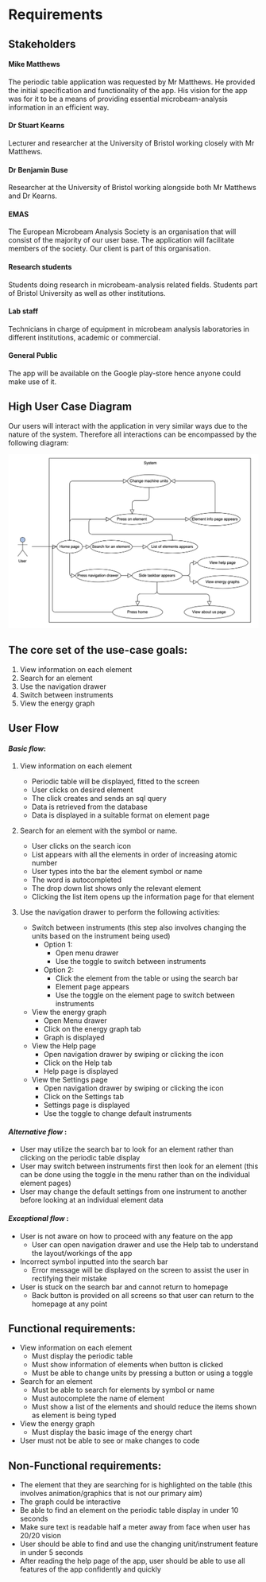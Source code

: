 # Requirements

## Stakeholders

#### Mike Matthews
The periodic table application was requested by Mr Matthews. He provided the initial specification and functionality of the app. His vision for the app was for it to be a means of providing essential microbeam-analysis information in an efficient way.

#### Dr Stuart Kearns
Lecturer and researcher at the University of Bristol working closely with Mr Matthews.

#### Dr Benjamin Buse
Researcher at the University of Bristol working alongside both Mr Matthews and Dr Kearns.

#### EMAS
The European Microbeam Analysis Society is an organisation that will consist of the majority of our user base. The application will facilitate members of the society. Our client is part of this organisation.


#### Research students
Students doing research in microbeam-analysis related fields. Students part of Bristol University as well as other institutions.

#### Lab staff
Technicians in charge of equipment in microbeam analysis laboratories in different institutions, academic or commercial.

#### General Public
The app will be available on the Google play-store hence anyone could make use of it.

## High User Case Diagram
Our users will interact with the application in very similar ways due to the nature of the system. Therefore  all interactions can be encompassed by the following diagram:

![usercase](images/usercase2.png "usercase")

## The core set of the use-case goals:
1. View information on each element
1. Search for an element
1. Use the navigation drawer
1. Switch between instruments
1. View the energy graph

##  User Flow
#### _Basic flow_:
1. View information on each element
    - Periodic table will be displayed, fitted to the screen
    - User clicks on desired element
    - The click creates and sends an sql query
    - Data is retrieved from the database
    - Data is displayed in a suitable format on element page

2. Search for an element with the symbol or name.  
    - User clicks on the search icon  
    - List appears with all the elements in order of increasing atomic number  
    - User types into the bar the element symbol or name  
    - The word is autocompleted  
    - The drop down list shows only the relevant element  
    - Clicking the list item opens up the information page for that element

3. Use the navigation drawer to perform the following activities:
    * Switch between instruments  (this step also involves changing the units based on the instrument being used)
        - Option 1:
            * Open menu drawer
            * Use the toggle to switch between instruments
        - Option 2:
            * Click the element from the table or using the search bar
            * Element page appears
            * Use the toggle on the element page to switch between instruments
    * View the energy graph
        * Open Menu drawer
        * Click on the energy graph tab
        * Graph is displayed
    * View the Help page
        * Open navigation drawer by swiping or clicking the icon
        * Click on the Help tab
        * Help page is displayed
    * View the Settings page
        * Open navigation drawer by swiping or clicking the icon
        * Click on the Settings tab
        * Settings page is displayed
        * Use the toggle to change default instruments

#### _Alternative flow_ :
* User may utilize the search bar to look for an element rather than clicking on the periodic table display
* User may switch between instruments first then look for an element (this can be done using the toggle in the menu rather than on the individual element pages)
* User may change the default settings from one instrument to another before looking at an individual element data

#### _Exceptional flow_ :
* User is not aware on how to proceed with any feature on the app
    * User can open navigation drawer and use the Help tab to understand the layout/workings of the app
* Incorrect symbol inputted into the search bar
    * Error message will be displayed on the screen to assist the user in rectifying their mistake
* User is stuck on the search bar and cannot return to homepage
    * Back button is provided on all screens so that user can return to the homepage at any point


## Functional requirements:
* View information on each element
    * Must display the periodic table
    * Must show information of elements when button is clicked
    * Must be able to change units by pressing a button or using a toggle
* Search for an element
    * Must be able to search for elements by symbol or name
    * Must autocomplete the name of element
    * Must show a list of the elements and should reduce the items shown as element is being typed
* View the energy graph
    * Must display the basic image of the energy chart
* User must not be able to see or make changes to code

## Non-Functional requirements:
* The element that they are searching for is highlighted on the table (this involves animation/graphics that is not our primary aim)
* The graph could be interactive
* Be able to find an element on the periodic table display in under 10 seconds
* Make sure text is readable half a meter away from face when user has 20/20 vision
* User should be able to find and use the changing unit/instrument feature in under 5 seconds
* After reading the help page of the app, user should be able to use all features of the app confidently and quickly
